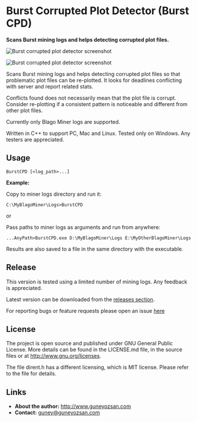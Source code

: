 # Burst Corrupted Plot Detector (Burst CPD)
**Scans Burst mining logs and helps detecting corrupted plot files.**

![Burst corrupted plot detector screenshot](https://github.com/guneyozsan/burst-corrupted-plot-detector/blob/master/Screenshots/burst-corrupted-plot-detector-v1.0.0-x64.gif)

![Burst corrupted plot detector screenshot](https://github.com/guneyozsan/burst-corrupted-plot-detector/blob/master/Screenshots/burst-corrupted-plot-detector-v1.0.0-x64.png)

Scans Burst mining logs and helps detecting corrupted plot files so that problematic plot files can be re-plotted. It looks for deadlines conflicting with server and report related stats.

Conflicts found does not necessarily mean that the plot file is corrupt. Consider re-plotting if a consistent pattern is noticeable and different from other plot files.

Currently only Blago Miner logs are supported.

Written in C++ to support PC, Mac and Linux. Tested only on Windows. Any testers are appreciated.

## Usage

`BurstCPD [<log_path>...]`

**Example:**

Copy to miner logs directory and run it:

`C:\MyBlagoMiner\Logs>BurstCPD`

or

Pass paths to miner logs as arguments and run from anywhere:

`...AnyPath>BurstCPD.exe D:\MyBlagoMiner\Logs E:\MyOtherBlagoMiner\Logs`

Results are also saved to a file in the same directory with the executable.

## Release
This version is tested using a limited number of mining logs. Any feedback is appreciated.

Latest version can be downloaded from the [releases section](https://github.com/guneyozsan/burst-corrupted-plot-detector/releases).

For reporting bugs or feature requests please open an issue [here](https://github.com/guneyozsan/burst-corrupted-plot-detector/issues) 


## License
The project is open source and published under GNU General Public License. More details can be found in the LICENSE.md file, in the source files or at <http://www.gnu.org/licenses>.

The file dirent.h has a different licensing, which is MIT license. Please refer to the file for details.

## Links
* **About the author:**
http://www.guneyozsan.com
* **Contact:**
guney@guneyozsan.com
